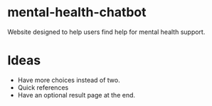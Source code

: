 # mental-health-chatbot
Website designed to help users find help for mental health support. 


# Ideas
* Have more choices instead of two.
* Quick references
* Have an optional result page at the end. 
